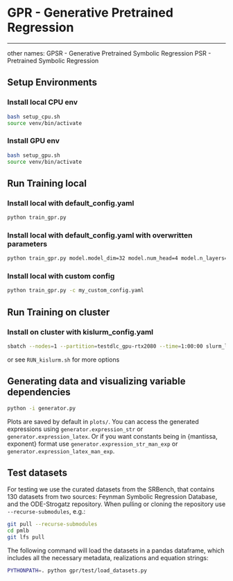 

# GPR - Generative Pretrained Regression
____

other names:
GPSR - Generative Pretrained Symbolic Regression
PSR - Pretrained Symbolic Regression



## Setup Environments

### Install local CPU env
```bash
bash setup_cpu.sh 
source venv/bin/activate
```


### Install GPU env
```bash
bash setup_gpu.sh 
source venv/bin/activate
```


## Run Training local

### Install local with default_config.yaml
```bash
python train_gpr.py 
```

### Install local with default_config.yaml with overwritten parameters
```bash
python train_gpr.py model.model_dim=32 model.num_head=4 model.n_layers=2 dataloader.generator.num_realizations=100
```


### Install local with custom config
```bash
python train_gpr.py -c my_custom_config.yaml

```



## Run Training on cluster

### Install on cluster with kislurm_config.yaml
```bash
sbatch --nodes=1 --partition=testdlc_gpu-rtx2080 --time=1:00:00 slurm_launch_kislurm.sh
```

or see `RUN_kislurm.sh` for more options


## Generating data and visualizing variable dependencies
```bash
python -i generator.py 

```
Plots are saved by default in `plots/`. You can access the generated expressions using `generator.expression_str` or `generator.expression_latex`. Or if you want constants being in {mantissa, exponent} format use `generator.expression_str_man_exp` or `generator.expression_latex_man_exp`.


## Test datasets
For testing we use the curated datasets from the SRBench, that contains 130 datasets from two sources: Feynman Symbolic Regression Database, and the ODE-Strogatz repository. When pulling or cloning the repository use `--recurse-submodules`, e.g.:
```bash
git pull --recurse-submodules
cd pmlb
git lfs pull
```

The following command will load the datasets in a pandas dataframe, which includes all the necessary metadata, realizations and equation strings:
```bash
PYTHONPATH=. python gpr/test/load_datasets.py
```
